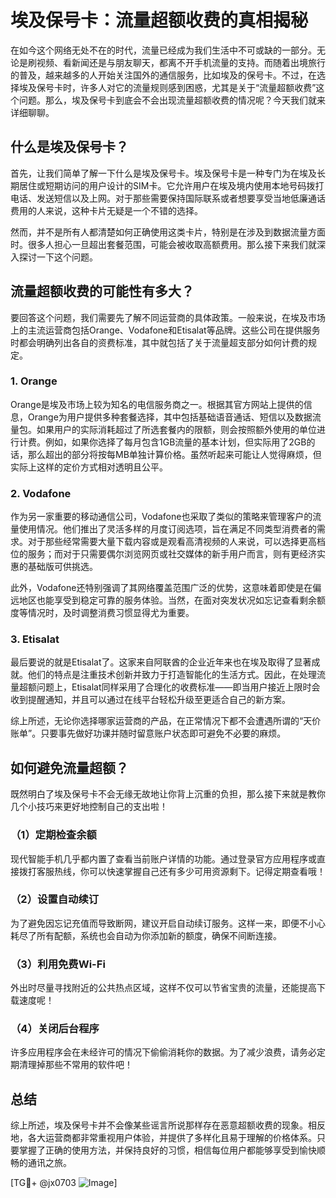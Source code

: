 # 埃及保号卡：流量超额收费的真相揭秘

在如今这个网络无处不在的时代，流量已经成为我们生活中不可或缺的一部分。无论是刷视频、看新闻还是与朋友聊天，都离不开手机流量的支持。而随着出境旅行的普及，越来越多的人开始关注国外的通信服务，比如埃及的保号卡。不过，在选择埃及保号卡时，许多人对它的流量规则感到困惑，尤其是关于“流量超额收费”这个问题。那么，埃及保号卡到底会不会出现流量超额收费的情况呢？今天我们就来详细聊聊。

## 什么是埃及保号卡？

首先，让我们简单了解一下什么是埃及保号卡。埃及保号卡是一种专门为在埃及长期居住或短期访问的用户设计的SIM卡。它允许用户在埃及境内使用本地号码拨打电话、发送短信以及上网。对于那些需要保持国际联系或者想要享受当地低廉通话费用的人来说，这种卡片无疑是一个不错的选择。

然而，并不是所有人都清楚如何正确使用这类卡片，特别是在涉及到数据流量方面时。很多人担心一旦超出套餐范围，可能会被收取高额费用。那么接下来我们就深入探讨一下这个问题。

## 流量超额收费的可能性有多大？

要回答这个问题，我们需要先了解不同运营商的具体政策。一般来说，在埃及市场上的主流运营商包括Orange、Vodafone和Etisalat等品牌。这些公司在提供服务时都会明确列出各自的资费标准，其中就包括了关于流量超支部分如何计费的规定。

### 1. Orange
Orange是埃及市场上较为知名的电信服务商之一。根据其官方网站上提供的信息，Orange为用户提供多种套餐选择，其中包括基础语音通话、短信以及数据流量包。如果用户的实际消耗超过了所选套餐内的限额，则会按照额外使用的单位进行计费。例如，如果你选择了每月包含1GB流量的基本计划，但实际用了2GB的话，那么超出的部分将按每MB单独计算价格。虽然听起来可能让人觉得麻烦，但实际上这样的定价方式相对透明且公平。

### 2. Vodafone
作为另一家重要的移动通信公司，Vodafone也采取了类似的策略来管理客户的流量使用情况。他们推出了灵活多样的月度订阅选项，旨在满足不同类型消费者的需求。对于那些经常需要大量下载内容或是观看高清视频的人来说，可以选择更高档位的服务；而对于只需要偶尔浏览网页或社交媒体的新手用户而言，则有更经济实惠的基础版可供挑选。

此外，Vodafone还特别强调了其网络覆盖范围广泛的优势，这意味着即使是在偏远地区也能享受到稳定可靠的服务体验。当然，在面对突发状况如忘记查看剩余额度等情况时，及时调整消费习惯显得尤为重要。

### 3. Etisalat
最后要说的就是Etisalat了。这家来自阿联酋的企业近年来也在埃及取得了显著成就。他们的特点是注重技术创新并致力于打造智能化的生活方式。因此，在处理流量超额问题上，Etisalat同样采用了合理化的收费标准——即当用户接近上限时会收到提醒通知，并且可以通过在线平台轻松升级至更适合自己的新方案。

综上所述，无论你选择哪家运营商的产品，在正常情况下都不会遭遇所谓的“天价账单”。只要事先做好功课并随时留意账户状态即可避免不必要的麻烦。

## 如何避免流量超额？

既然明白了埃及保号卡不会无缘无故地让你背上沉重的负担，那么接下来就是教你几个小技巧来更好地控制自己的支出啦！

### （1）定期检查余额
现代智能手机几乎都内置了查看当前账户详情的功能。通过登录官方应用程序或直接拨打客服热线，你可以快速掌握自己还有多少可用资源剩下。记得定期查看哦！

### （2）设置自动续订
为了避免因忘记充值而导致断网，建议开启自动续订服务。这样一来，即便不小心耗尽了所有配额，系统也会自动为你添加新的额度，确保不间断连接。

### （3）利用免费Wi-Fi
外出时尽量寻找附近的公共热点区域，这样不仅可以节省宝贵的流量，还能提高下载速度呢！

### （4）关闭后台程序
许多应用程序会在未经许可的情况下偷偷消耗你的数据。为了减少浪费，请务必定期清理掉那些不常用的软件吧！

## 总结

综上所述，埃及保号卡并不会像某些谣言所说那样存在恶意超额收费的现象。相反地，各大运营商都非常重视用户体验，并提供了多样化且易于理解的价格体系。只要掌握了正确的使用方法，并保持良好的习惯，相信每位用户都能够享受到愉快顺畅的通讯之旅。

[TG💪+ @jx0703 ![Image](https://github.com/user-attachments/assets/dbca1d08-cadb-493c-b0ec-ad6f7a83f270)]